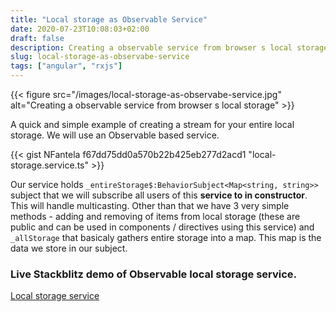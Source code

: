 ```yaml
---
title: "Local storage as Observable Service"
date: 2020-07-23T10:08:03+02:00
draft: false
description: Creating a observable service from browser s local storage.
slug: local-storage-as-observabe-service
tags: ["angular", "rxjs"]
---
```

{{< figure src="/images/local-storage-as-observabe-service.jpg" alt="Creating a observable service from browser s local storage" >}}

A quick and simple example of creating a stream for your entire local storage. We will use an Observable based service. 

{{< gist NFantela f67dd75dd0a570b22b425eb277d2acd1 "local-storage.service.ts" >}}

Our service holds `_entireStorage$:BehaviorSubject<Map<string, string>>` subject that we will subscribe all users of this **service to in constructor**. This will handle multicasting. Other than that we have 3 very simple methods - adding and removing of items from local storage (these are public and can be used in components / directives using this service) and `_allStorage` that basicaly gathers entire storage into a map. This map is the data we store in our subject.

### Live Stackblitz demo of Observable local storage service.
[Local storage service](https://stackblitz.com/edit/local-stor-obs-service)